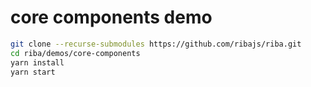 # core components demo

```bash
git clone --recurse-submodules https://github.com/ribajs/riba.git
cd riba/demos/core-components
yarn install
yarn start
```
